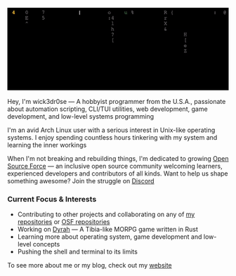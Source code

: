 [![Matrix Digital Rain](https://github.com/wick3dr0se/wick3dr0se/blob/main/matrix.gif?raw=true)](https://github.com/wick3dr0se/matrix)

Hey, I'm wick3dr0se — A hobbyist programmer from the U.S.A., passionate about automation scripting, CLI/TUI utilities, web development, game development, and low-level systems programming

I'm an avid Arch Linux user with a serious interest in Unix-like operating systems. I enjoy spending countless hours tinkering with my system and learning the inner workings

When I'm not breaking and rebuilding things, I'm dedicated to growing [Open Source Force](https://opensourceforce.net) — an inclusive open source community welcoming learners, experienced developers and contributors of all kinds. Want to help us shape something awesome? Join the struggle on [Discord](https://opensourceforce.net/discord)

### Current Focus & Interests
- Contributing to other projects and collaborating on any of [my repositories](https://github.com/wick3dr0se?tab=repositories) or [OSF repositories](https://github.com/orgs/opensource-force/repositories)
- Working on [Dyrah](https://github.com/opensource-force/dyrah) — A Tibia-like MORPG game written in Rust
- Learning more about operating system, game development and low-level concepts
- Pushing the shell and terminal to its limits

To see more about me or my blog, check out my [website](https://wick3dr0se.github.io)
